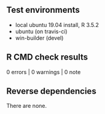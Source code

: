 ## Test environments

- local ubuntu 19.04 install, R 3.5.2
- ubuntu (on travis-ci)
- win-builder (devel)

## R CMD check results

0 errors | 0 warnings | 0 note

## Reverse dependencies

There are none.

